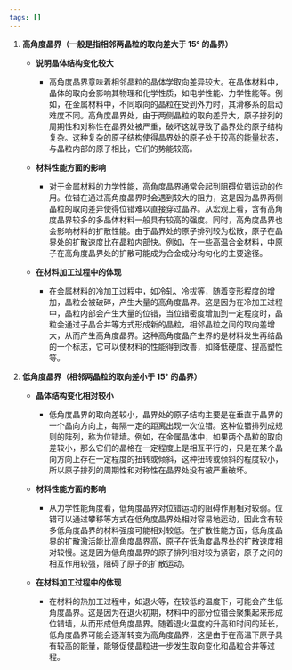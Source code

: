 ```yaml
---
tags: []
---
```

1. **高角度晶界（一般是指相邻两晶粒的取向差大于 15° 的晶界）**
     * **说明晶体结构变化较大**
       * 高角度晶界意味着相邻晶粒的晶体学取向差异较大。在晶体材料中，晶体的取向会影响其物理和化学性质，如电学性能、力学性能等。例如，在金属材料中，不同取向的晶粒在受到外力时，其滑移系的启动难度不同。高角度晶界处，由于两侧晶粒的取向差异大，原子排列的周期性和对称性在晶界处被严重，破坏这就导致了晶界处的原子结构复杂。这种复杂的原子结构使得晶界处的原子处于较高的能量状态，与晶粒内部的原子相比，它们的势能较高。

     * **材料性能方面的影响**
       * 对于金属材料的力学性能，高角度晶界通常会起到阻碍位错运动的作用。位错在通过高角度晶界时会遇到较大的阻力，这是因为晶界两侧晶粒的取向差异使得位错难以直接穿过晶界。从宏观上看，含有高角度晶界较多的多晶体材料一般具有较高的强度。同时，高角度晶界也会影响材料的扩散性能。由于晶界处的原子排列较为松散，原子在晶界处的扩散速度比在晶粒内部快。例如，在一些高温合金材料，中原子在高角度晶界处的扩散可能成为合金成分均匀化的主要途径。

     * **在材料加工过程中的体现**
       * 在金属材料的冷加工过程中，如冷轧、冷拔等，随着变形程度的增加，晶粒会被破碎，产生大量的高角度晶界。这是因为在冷加工过程中，晶粒内部会产生大量的位错，当位错密度增加到一定程度时，晶粒会通过子晶合并等方式形成新的晶粒，相邻晶粒之间的取向差增大，从而产生高角度晶界。这种高角度晶产生界的是材料发生再结晶的一个标志，它可以使材料的性能得到改善，如降低硬度、提高塑性等。

  2. **低角度晶界（相邻两晶粒的取向差小于 15° 的晶界）**
     * **晶体结构变化相对较小**
       * 低角度晶界的取向差较小，晶界处的原子结构主要是在垂直于晶界的一个晶向方向上，每隔一定的距离出现一次位错。这种位错排列成规则的阵列，称为位错墙。例如，在金属晶体中，如果两个晶粒的取向差较小，那么它们的晶格在一定程度上是相互平行的，只是在某个晶向方向上存在一定程度的扭转或倾斜，这种扭转或倾斜的程度较小，所以原子排列的周期性和对称性在晶界处没有被严重破坏。

     * **材料性能方面的影响**
       * 从力学性能角度看，低角度晶界对位错运动的阻碍作用相对较弱。位错可以通过攀移等方式在低角度晶界处相对容易地运动，因此含有较多低角度晶界的材料强度可能相对较低。在扩散性能方面，低角度晶界的扩散激活能比高角度晶界高，原子在低角度晶界处的扩散速度相对较慢。这是因为低角度晶界的原子排列相对较为紧密，原子之间的相互作用较强，阻碍了原子的扩散运动。

     * **在材料加工过程中的体现**
       * 在材料的热加工过程中，如退火等，在较低的温度下，可能会产生低角度晶界。这是因为在退火初期，材料中的部分位错会聚集起来形成位错墙，从而形成低角度晶界。随着退火温度的升高和时间的延长，低角度晶界可能会逐渐转变为高角度晶界，这是由于在高温下原子具有较高的能量，能够促使晶粒进一步发生取向变化和晶粒合并等过程。